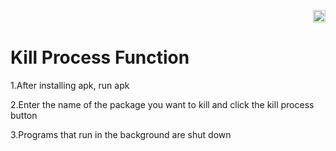 <p align="right"><a href="https://github.com/PicoSupport/PicoSupport" target="_blank"> <img src="https://github.com/PicoSupport/PicoSupport/blob/master/Assets/home.png" width="20"/> </a></p>

# Kill Process Function

1.After installing apk, run apk

2.Enter the name of the package you want to kill and click the kill process button

3.Programs that run in the background are shut down


